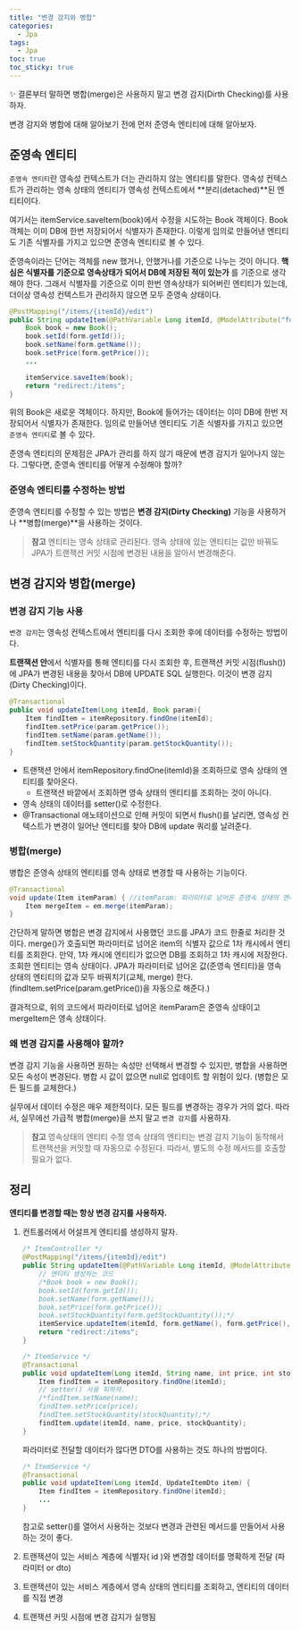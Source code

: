 ```yaml
---
title: "변경 감지와 병합"
categories:
  - Jpa
tags:
  - Jpa
toc: true
toc_sticky: true
---
```


<aside>
✨ 결론부터 말하면 병합(merge)은 사용하지 말고 변경 감지(Dirth Checking)를 사용하자.

</aside>

변경 감지와 병합에 대해 알아보기 전에 먼저 준영속 엔티티에 대해 알아보자.

## 준영속 엔티티

`준영속 엔티티`란 영속성 컨텍스트가 더는 관리하지 않는 엔티티를 말한다. 영속성 컨텍스트가 관리하는 영속 상태의 엔티티가 영속성 컨텍스트에서 **분리(detached)**된 엔티티이다.

여기서는 itemService.saveItem(book)에서 수정을 시도하는 Book 객체이다. Book 객체는 이미 DB에 한번 저장되어서 식별자가 존재한다. 이렇게 임의로 만들어낸 엔티티도 기존 식별자를 가지고 있으면 준영속 엔티티로 볼 수 있다.

준영속이라는 단어는 객체를 new 했거나, 안했거나를 기준으로 나누는 것이 아니다. **핵심은 식별자를 기준으로 영속상태가 되어서 DB에 저장된 적이 있는가** 를 기준으로 생각해야 한다. 그래서 식별자를 기준으로 이미 한번 영속상태가 되어버린 엔티티가 있는데, 더이상 영속성 컨텍스트가 관리하지 않으면 모두 준영속 상태이다.

```java
@PostMapping("/items/{itemId}/edit")
public String updateItem(@PathVariable Long itemId, @ModelAttribute("form") BookForm form) {
    Book book = new Book();
    book.setId(form.getId());
    book.setName(form.getName());
    book.setPrice(form.getPrice());
    ...

    itemService.saveItem(book);
    return "redirect:/items";
}
```

위의 Book은 새로운 객체이다. 하지만, Book에 들어가는 데이터는 이미 DB에 한번 저장되어서 식별자가 존재한다. 임의로 만들어낸 엔티티도 기존 식별자를 가지고 있으면 `준영속 엔티티`로 볼 수 있다.

준영속 엔티티의 문제점은 JPA가 관리를 하지 않기 때문에 변경 감지가 일어나지 않는다. 그렇다면, 준영속 엔티티를 어떻게 수정해야 할까?

### 준영속 엔티티를 수정하는 방법

준영속 엔티티를 수정할 수 있는 방법은 **변경 감지(Dirty Checking)** 기능을 사용하거나 **병합(merge)**을 사용하는 것이다.

> **참고**
엔티티는 영속 상태로 관리된다. 영속 상태에 있는 엔티티는 값만 바꿔도 JPA가 트랜잭션 커밋 시점에 변경된 내용을 알아서 변경해준다.
> 

## 변경 감지와 병합(merge)

### 변경 감지 기능 사용

`변경 감지`는 영속성 컨텍스트에서 엔티티를 다시 조회한 후에 데이터를 수정하는 방법이다.

**트랜잭션 안**에서 식별자를 통해 엔티티를 다시 조회한 후, 트랜잭션 커밋 시점(flush())에 JPA가 변경된 내용을 찾아서 DB에 UPDATE SQL 실행한다. 이것이 변경 감지(Dirty Checking)이다.

```java
@Transactional
public void updateItem(Long itemId, Book param){
    Item findItem = itemRepository.findOne(itemId);
    findItem.setPrice(param.getPrice());
    findItem.setName(param.getName());
    findItem.setStockQuantity(param.getStockQuantity());
}
```

- 트랜잭션 안에서 itemRepository.findOne(itemId)을 조회하므로 영속 상태의 엔티티를 찾아온다.
    - 트랜잭션 바깥에서 조회하면 영속 상태의 엔티티를 조회하는 것이 아니다.
- 영속 상태의 데이터를 setter()로 수정한다.
- @Transactional 애노테이션으로 인해 커밋이 되면서 flush()를 날리면, 영속성 컨텍스트가 변경이 일어난 엔티티를 찾아 DB에 update 쿼리를 날려준다.

### 병합(merge)

병합은 준영속 상태의 엔티티를 영속 상태로 변경할 때 사용하는 기능이다.

```java
@Transactional
void update(Item itemParam) { //itemParam: 파리미터로 넘어온 준영속 상태의 엔티티
    Item mergeItem = em.merge(itemParam);
}
```

간단하게 말하면 병합은 변경 감지에서 사용했던 코드를 JPA가 코드 한줄로 처리한 것이다. merge()가 호출되면 파라미터로 넘어온 item의 식별자 값으로 1차 캐시에서 엔티티를 조회한다. 만약, 1차 캐시에 엔티티가 없으면 DB를 조회하고 1차 캐시에 저장한다. 조회한 엔티티는 영속 상태이다. JPA가 파라미터로 넘어온 값(준영속 엔티티)을 영속 상태의 엔티티의 값과 모두 바꿔치기(교체, merge) 한다. (findItem.setPrice(param.getPrice())을 자동으로 해준다.)

결과적으로, 위의 코드에서 파라미터로 넘어온 itemParam은 준영속 상태이고 mergeItem은 영속 상태이다.

### 왜 변경 감지를 사용해야 할까?

변경 감지 기능을 사용하면 원하는 속성만 선택해서 변경할 수 있지만, 병합을 사용하면 모든 속성이 변경된다. 병합 시 값이 없으면 null로 업데이트 할 위험이 있다. (병합은 모든 필드를 교체한다.)

실무에서 데이터 수정은 매우 제한적이다. 모든 필드를 변경하는 경우가 거의 없다. 따라서, 실무에선 가급적 병합(merge)을 쓰지 말고 `변경 감지`를 사용하자.

> **참고** 영속상태의 엔티티 수정
영속 상태의 엔티티는 변경 감지 기능이 동작해서 트랜잭션을 커밋할 때 자동으로 수정된다. 따라서, 별도의 수정 메서드를 호출할 필요가 없다.
> 

## 정리

**엔티티를 변경할 때는 항상 변경 감지를 사용하자.**

1. 컨트롤러에서 어설프게 엔티티를 생성하지 말자.
    
    ```java
    /* ItemController */
    @PostMapping("/items/{itemId}/edit")
    public String updateItem(@PathVariable Long itemId, @ModelAttribute("form") BookForm form){
        // 엔티티 생성하는 코드
        /*Book book = new Book();
        book.setId(form.getId());
        book.setName(form.getName());
        book.setPrice(form.getPrice());
        book.setStockQuantity(form.getStockQuantity());*/
        itemService.updateItem(itemId, form.getName(), form.getPrice(), form.getStockQuantity());
        return "redirect:/items";
    }
    ```
    
    ```java
    /* ItemService */
    @Transactional
    public void updateItem(Long itemId, String name, int price, int stockQuantity) {
        Item findItem = itemRepository.findOne(itemId);
        // setter() 사용 피하자.
        /*findItem.setName(name);
        findItem.setPrice(price);
        findItem.setStockQuantity(stockQuantity);*/
        findItem.update(itemId, name, price, stockQuantity);
    }
    ```
    
    파라미터로 전달할 데이터가 많다면 DTO를 사용하는 것도 하나의 방법이다.
    
    ```java
    /* ItemService */
    @Transactional
    public void updateItem(Long itemId, UpdateItemDto item) {
        Item findItem = itemRepository.findOne(itemId);
        ...
    }
    ```
    
    참고로 setter()를 열어서 사용하는 것보다 변경과 관련된 메서드를 만들어서 사용하는 것이 좋다.
    
2. 트랜잭션이 있는 서비스 계층에 식별자( id )와 변경할 데이터를 명확하게 전달 (파라미터 or dto)
3. 트랜잭션이 있는 서비스 계층에서 영속 상태의 엔티티를 조회하고, 엔티티의 데이터를 직접 변경
4. 트랜잭션 커밋 시점에 변경 감지가 실행됨